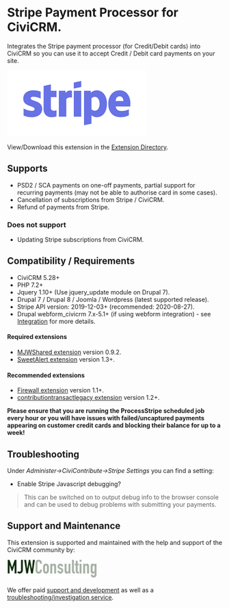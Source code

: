 # Stripe Payment Processor for CiviCRM.
Integrates the Stripe payment processor (for Credit/Debit cards) into CiviCRM so you can use it to accept Credit / Debit card payments on your site.

[![Stripe Logo](images/stripe.png)](https://stripe.com/)

View/Download this extension in the [Extension Directory](https://civicrm.org/extensions/stripe-payment-processor).

## Supports
* PSD2 / SCA payments on one-off payments, partial support for recurring payments (may not be able to authorise card in some cases).
* Cancellation of subscriptions from Stripe / CiviCRM.
* Refund of payments from Stripe.

### Does not support
* Updating Stripe subscriptions from CiviCRM.

## Compatibility / Requirements
* CiviCRM 5.28+
* PHP 7.2+
* Jquery 1.10+ (Use jquery_update module on Drupal 7).
* Drupal 7 / Drupal 8 / Joomla / Wordpress (latest supported release).
* Stripe API version: 2019-12-03+ (recommended: 2020-08-27).
* Drupal webform_civicrm 7.x-5.1+ (if using webform integration) - see [Integration](integration.md) for more details.

#### Required extensions

* [MJWShared extension](https://civicrm.org/extensions/mjwshared) version 0.9.2.
* [SweetAlert extension](https://civicrm.org/extensions/sweetalert) version 1.3+.

#### Recommended extensions

* [Firewall extension](https://civicrm.org/extensions/firewall) version 1.1+.
* [contributiontransactlegacy extension](https://civicrm.org/extensions/contribution-transact-api) version 1.2+.

**Please ensure that you are running the ProcessStripe scheduled job every hour or you will have issues with failed/uncaptured payments appearing on customer credit cards and blocking their balance for up to a week!**

## Troubleshooting
Under *Administer->CiviContribute->Stripe Settings* you can find a setting:
* Enable Stripe Javascript debugging?

> This can be switched on to output debug info to the browser console and can be used to debug problems with submitting your payments.

## Support and Maintenance
This extension is supported and maintained with the help and support of the CiviCRM community by:

[![MJW Consulting](images/mjwconsulting.jpg)](https://www.mjwconsult.co.uk)

We offer paid [support and development](https://mjw.pt/support) as well as a [troubleshooting/investigation service](https://mjw.pt/investigation).
